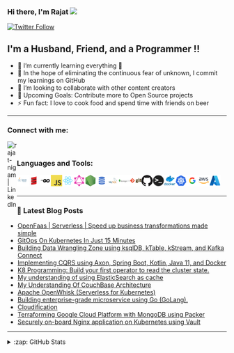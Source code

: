 ### Hi there, I'm Rajat <img src="https://media.giphy.com/media/hvRJCLFzcasrR4ia7z/giphy.gif" width="25px">

[![Twitter Follow](https://img.shields.io/twitter/follow/densehunger?color=1DA1F2&logo=twitter&style=for-the-badge)](https://twitter.com/intent/follow?original_referer=https%3A%2F%2Fgithub.com%2Frajat965ng&screen_name=densehunger)

## I'm a Husband, Friend, and a Programmer !!

- 🌱 I’m currently learning everything 🤣
- 🔭 In the hope of eliminating the continuous fear of unknown, I commit my learnings on GitHub
- 👯 I’m looking to collaborate with other content creators
- 🥅 Upcoming Goals: Contribute more to Open Source projects
- ⚡ Fun fact: I love to cook food and spend time with friends on beer

---
### Connect with me:

[<img align="left" alt="rajat-nigam | LinkedIn" width="22px" src="https://cdn.jsdelivr.net/npm/simple-icons@v3/icons/linkedin.svg" />][linkedin]

<br />

### Languages and Tools:
[<img align="left" alt="Java" width="26px" src="https://raw.githubusercontent.com/github/explore/80688e429a7d4ef2fca1e82350fe8e3517d3494d/topics/java/java.png" />]()
[<img align="left" alt="Scala" width="26px" src="https://raw.githubusercontent.com/github/explore/80688e429a7d4ef2fca1e82350fe8e3517d3494d/topics/scala/scala.png" />]()
[<img align="left" alt="Go" width="26px" src="https://raw.githubusercontent.com/github/explore/80688e429a7d4ef2fca1e82350fe8e3517d3494d/topics/go/go.png" />]()
[<img align="left" alt="JavaScript" width="26px" src="https://raw.githubusercontent.com/github/explore/80688e429a7d4ef2fca1e82350fe8e3517d3494d/topics/javascript/javascript.png" />]()
[<img align="left" alt="React" width="26px" src="https://raw.githubusercontent.com/github/explore/80688e429a7d4ef2fca1e82350fe8e3517d3494d/topics/react/react.png" />]()
[<img align="left" alt="GraphQL" width="26px" src="https://raw.githubusercontent.com/github/explore/80688e429a7d4ef2fca1e82350fe8e3517d3494d/topics/graphql/graphql.png" />]()
[<img align="left" alt="Node.js" width="26px" src="https://raw.githubusercontent.com/github/explore/80688e429a7d4ef2fca1e82350fe8e3517d3494d/topics/nodejs/nodejs.png" />]()
[<img align="left" alt="SQL" width="26px" src="https://raw.githubusercontent.com/github/explore/80688e429a7d4ef2fca1e82350fe8e3517d3494d/topics/sql/sql.png" />]()
[<img align="left" alt="MySQL" width="26px" src="https://raw.githubusercontent.com/github/explore/80688e429a7d4ef2fca1e82350fe8e3517d3494d/topics/mysql/mysql.png" />]()
[<img align="left" alt="MongoDB" width="26px" src="https://raw.githubusercontent.com/github/explore/80688e429a7d4ef2fca1e82350fe8e3517d3494d/topics/mongodb/mongodb.png" />]()
[<img align="left" alt="Git" width="26px" src="https://raw.githubusercontent.com/github/explore/80688e429a7d4ef2fca1e82350fe8e3517d3494d/topics/git/git.png" />]()
[<img align="left" alt="GitHub" width="26px" src="https://raw.githubusercontent.com/github/explore/78df643247d429f6cc873026c0622819ad797942/topics/github/github.png" />]()
[<img align="left" alt="Terminal" width="26px" src="https://raw.githubusercontent.com/github/explore/80688e429a7d4ef2fca1e82350fe8e3517d3494d/topics/terminal/terminal.png" />]()
[<img align="left" alt="Docker" width="26px" src="https://raw.githubusercontent.com/github/explore/80688e429a7d4ef2fca1e82350fe8e3517d3494d/topics/docker/docker.png" />]()
[<img align="left" alt="Kubernetes" width="26px" src="https://raw.githubusercontent.com/github/explore/80688e429a7d4ef2fca1e82350fe8e3517d3494d/topics/kubernetes/kubernetes.png" />]()
[<img align="left" alt="GCP" width="26px" src="https://raw.githubusercontent.com/github/explore/80688e429a7d4ef2fca1e82350fe8e3517d3494d/topics/google/google.png" />]()
[<img align="left" alt="AWS" width="26px" src="https://raw.githubusercontent.com/github/explore/80688e429a7d4ef2fca1e82350fe8e3517d3494d/topics/aws/aws.png" />]()
[<img align="left" alt="Azure" width="26px" src="https://raw.githubusercontent.com/github/explore/80688e429a7d4ef2fca1e82350fe8e3517d3494d/topics/azure/azure.png" />]()

<br />
<br />

---

### 📕 Latest Blog Posts

<!-- BLOG-POST-LIST:START -->
- [OpenFaas | Serverless | Speed up business transformations made simple](https://medium.com/engineered-publicis-sapient/openfaas-serverless-speed-up-business-transformations-made-simple-2972bef5b969)
- [GitOps On Kubernetes In Just 15 Minutes](https://medium.com/engineered-publicis-sapient/gitops-on-kubernetes-in-just-15-minutes-1f609f373a21)
- [Building Data Wrangling Zone using ksqlDB, kTable, kStream, and Kafka Connect](https://rajatnigamps.medium.com/building-data-wrangling-zone-using-ksqldb-ktable-kstream-and-kafka-connect-646b6ef2371c)
- [Implementing CQRS using Axon, Spring Boot, Kotlin, Java 11, and Docker](https://medium.com/faun/implementing-cqrs-using-axon-spring-boot-kotlin-java-11-and-docker-77b44f14b7ab)
- [K8 Programming: Build your first operator to read the cluster state.](https://medium.com/faun/k8-programming-build-your-first-operator-to-read-the-cluster-state-3b48e955325b)
- [My understanding of using ElasticSearch as cache](https://medium.com/faun/my-understanding-of-using-elasticsearch-as-cache-7e2d62ee4b5d)
- [My Understanding Of CouchBase Architecture](https://medium.com/faun/my-understanding-of-couchbase-architecture-55c652552fd6)
- [Apache OpenWhisk (Serverless for Kubernetes)](https://medium.com/faun/apache-openwhisk-serverless-for-kubernetes-820f62534f24)
- [Building enterprise-grade microservice using Go (GoLang).](https://medium.com/faun/building-enterprise-grade-microservice-using-go-golang-51a4e27ed199)
- [Cloudification](https://medium.com/@rajatnigam89/cloudification-3265f7bad99a)
- [Terraforming Google Cloud Platform with MongoDB using Packer](https://medium.com/@rajatnigam89/terraforming-google-cloud-platform-with-mongodb-using-packer-5be9eabd1b40)
- [Securely on-board Nginx application on Kubernetes using Vault](https://medium.com/@rajatnigam89/securing-platform-and-application-with-hashicorp-vault-a709b2469375)
<!-- BLOG-POST-LIST:END -->

---
<details>
  <summary>:zap: GitHub Stats</summary>

  <img align="left" alt="rajat965ng's GitHub Stats" src="https://github-readme-stats.vercel.app/api?username=rajat965ng&show_icons=true&hide_border=true" />

</details>

[linkedin]: https://in.linkedin.com/in/rajat-nigam-877208127
